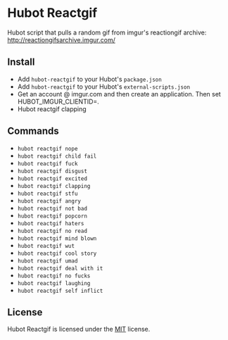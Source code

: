 Hubot Reactgif
==============

Hubot script that pulls a random gif from imgur's reactiongif archive: http://reactiongifsarchive.imgur.com/

Install
-------

- Add `hubot-reactgif` to your Hubot's `package.json`
- Add `hubot-reactgif` to your Hubot's `external-scripts.json`
- Get an account @ imgur.com and then create an application. Then set HUBOT_IMGUR_CLIENTID=<your client id>.
- Hubot reactgif clapping


Commands
--------

- `hubot reactgif nope`
- `hubot reactgif child fail`
- `hubot reactgif fuck`
- `hubot reactgif disgust`
- `hubot reactgif excited`
- `hubot reactgif clapping`
- `hubot reactgif stfu`
- `hubot reactgif angry`
- `hubot reactgif not bad`
- `hubot reactgif popcorn`
- `hubot reactgif haters`
- `hubot reactgif no read`
- `hubot reactgif mind blown`
- `hubot reactgif wut`
- `hubot reactgif cool story`
- `hubot reactgif umad`
- `hubot reactgif deal with it`
- `hubot reactgif no fucks`
- `hubot reactgif laughing`
- `hubot reactgif self inflict`


License
-------

Hubot Reactgif is licensed under the [MIT][mit] license.



[mit]: http://opensource.org/licenses/mit-license.php
